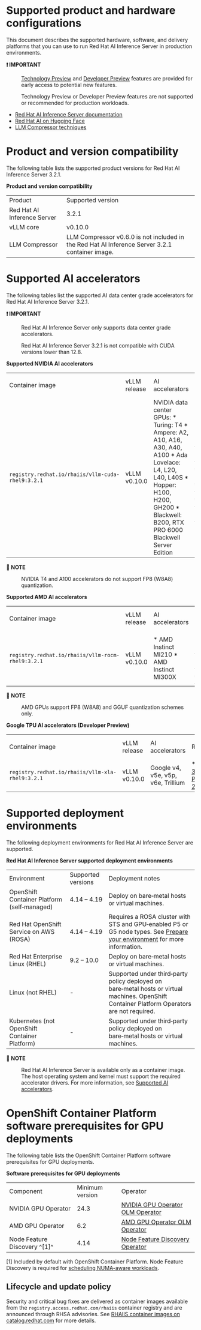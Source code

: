 # Supported product and hardware configurations

This document describes the supported hardware, software, and delivery platforms that you can use to run Red Hat AI Inference Server in production environments.

<dl><dt><strong>❗ IMPORTANT</strong></dt><dd>

[Technology Preview](https://access.redhat.com/support/offerings/techpreview) and [Developer Preview](https://access.redhat.com/support/offerings/devpreview) features are provided for early access to potential new features.

Technology Preview or Developer Preview features are not supported or recommended for production workloads.
</dd></dl>

* [Red Hat AI Inference Server documentation](https://docs.redhat.com/en/documentation/red_hat_ai_inference_server/latest)
* [Red Hat AI on Hugging Face](https://huggingface.co/RedHatAI)
* [LLM Compressor techniques](https://developers.redhat.com/articles/2023/03/21/sparsegpt-remove-100-billion-parameters-free)

# Product and version compatibility

The following table lists the supported product versions for Red Hat AI Inference Server 3.2.1.

**Product and version compatibility**

|     |     |
| --- | --- |
| Product | Supported version |
| Red Hat AI Inference Server | 3.2.1 |
| vLLM core | v0.10.0 |
| LLM Compressor | LLM Compressor v0.6.0 is not included in the Red Hat AI Inference Server 3.2.1 container image. |

# Supported AI accelerators

The following tables list the supported AI data center grade accelerators for Red Hat AI Inference Server 3.2.1.

<dl><dt><strong>❗ IMPORTANT</strong></dt><dd>

Red Hat AI Inference Server only supports data center grade accelerators.

Red Hat AI Inference Server 3.2.1 is not compatible with CUDA versions lower than 12.8.
</dd></dl>

**Supported NVIDIA AI accelerators**

|     |     |     |     |     |     |
| --- | --- | --- | --- | --- | --- |
| Container image | vLLM release | AI accelerators | Requirements | vLLM architecture support | LLM Compressor support |
| `registry.redhat.io/rhaiis/vllm‑cuda-rhel9:3.2.1` | vLLM v0.10.0 | NVIDIA data center GPUs: * Turing: T4 * Ampere: A2, A10, A16, A30, A40, A100 * Ada Lovelace: L4, L20, L40, L40S * Hopper: H100, H200, GH200 * Blackwell: B200, RTX PRO 6000 Blackwell Server Edition | * [CUDA Toolkit 12.8](https://developer.nvidia.com/cuda-12-8-0-download-archive) * [NVIDIA Container Toolkit 1.14](https://docs.nvidia.com/datacenter/cloud-native/container-toolkit/1.14.4/release-notes.html) * [NVIDIA GPU Operator 24.3](https://docs.nvidia.com/datacenter/cloud-native/gpu-operator/24.3.0/release-notes.html) * [Python 3.12](https://www.python.org/downloads/release/python-3120/) * [PyTorch 2.7.0](https://docs.pytorch.org/xla/release/r2.7/index.html) | * x86 | Not included by default |

<dl><dt><strong>📌 NOTE</strong></dt><dd>

NVIDIA T4 and A100 accelerators do not support FP8 (W8A8) quantization.
</dd></dl>

**Supported AMD AI accelerators**

|     |     |     |     |     |     |
| --- | --- | --- | --- | --- | --- |
| Container image | vLLM release | AI accelerators | Requirements | vLLM architecture support | LLM Compressor support |
| `registry.redhat.io/rhaiis/vllm‑rocm-rhel9:3.2.1` | vLLM v0.10.0 | * AMD Instinct MI210 * AMD Instinct MI300X | * [ROCm 6.2](https://rocm.docs.amd.com/en/docs-6.2.0/about/release-notes.html) * [AMD GPU Operator 6.2](https://rocm.docs.amd.com/en/docs-6.2.4/about/release-notes.html) * [Python 3.12](https://www.python.org/downloads/release/python-3120/) * [PyTorch 2.7.0](https://docs.pytorch.org/xla/release/r2.7/index.html) | x86 | x86 Technology Preview |

<dl><dt><strong>📌 NOTE</strong></dt><dd>

AMD GPUs support FP8 (W8A8) and GGUF quantization schemes only.
</dd></dl>

**Google TPU AI accelerators (Developer Preview)**

|     |     |     |     |     |     |
| --- | --- | --- | --- | --- | --- |
| Container image | vLLM release | AI accelerators | Requirements | vLLM architecture support | LLM Compressor support |
| `registry.redhat.io/rhaiis/vllm‑xla-rhel9:3.2.1` | vLLM v0.10.0 | Google v4, v5e, v5p, v6e, Trillium | * [Python 3.12](https://www.python.org/downloads/release/python-3120/) * [PyTorch 2.9.0](https://docs.pytorch.org/xla/) | x86 Developer Preview | Not supported |

# Supported deployment environments

The following deployment environments for Red Hat AI Inference Server are supported.

**Red Hat AI Inference Server supported deployment environments**

|     |     |     |
| --- | --- | --- |
| Environment | Supported versions | Deployment notes |
| OpenShift Container Platform (self‑managed) | 4.14 – 4.19 | Deploy on bare‑metal hosts or virtual machines. |
| Red&#160;Hat OpenShift Service on AWS (ROSA) | 4.14 – 4.19 | Requires a ROSA cluster with STS and GPU‑enabled P5 or G5 node types. See [Prepare your environment](https://docs.redhat.com/en/documentation/red_hat_openshift_service_on_aws/4/html-single/prepare_your_environment/index) for more information. |
| Red&#160;Hat Enterprise Linux (RHEL) | 9.2 – 10.0 | Deploy on bare‑metal hosts or virtual machines. |
| Linux (not RHEL) | - | Supported under third‑party policy deployed on bare‑metal hosts or virtual machines. OpenShift Container Platform Operators are not required. |
| Kubernetes (not OpenShift Container Platform) | - | Supported under third‑party policy deployed on bare‑metal hosts or virtual machines. |

<dl><dt><strong>📌 NOTE</strong></dt><dd>

Red Hat AI Inference Server is available only as a container image.
The host operating system and kernel must support the required accelerator drivers.
For more information, see [Supported AI accelerators](#rhaiis-supported-ai-accelerators_supported-configurations).
</dd></dl>

# OpenShift Container Platform software prerequisites for GPU deployments

The following table lists the OpenShift Container Platform software prerequisites for GPU deployments.

**Software prerequisites for GPU deployments**

|     |     |     |
| --- | --- | --- |
| Component | Minimum version | Operator |
| NVIDIA GPU Operator | 24.3 | [NVIDIA GPU Operator OLM Operator](https://docs.nvidia.com/datacenter/cloud-native/openshift/latest/index.html) |
| AMD GPU Operator | 6.2 | [AMD GPU Operator OLM Operator](https://catalog.redhat.com/software/containers/amd/gpu-operator-v1/675a43ffba424dccbad17635) |
| Node Feature Discovery ^[1]^ | 4.14 | [Node Feature Discovery Operator](https://docs.redhat.com/en/documentation/openshift_container_platform/4.18/html/specialized_hardware_and_driver_enablement/psap-node-feature-discovery-operator) |
[1] Included by default with OpenShift Container Platform.
Node Feature Discovery is required for [scheduling NUMA-aware workloads](https://docs.redhat.com/en/documentation/openshift_container_platform/4.18/html/scalability_and_performance/cnf-numa-aware-scheduling).

## Lifecycle and update policy

Security and critical bug fixes are delivered as container images available from the `registry.access.redhat.com/rhaiis` container registry and are announced through RHSA advisories.
See [RHAIIS container images on catalog.redhat.com](https://catalog.redhat.com/search?gs&q=rhaiis&searchType=containers) for more details.
